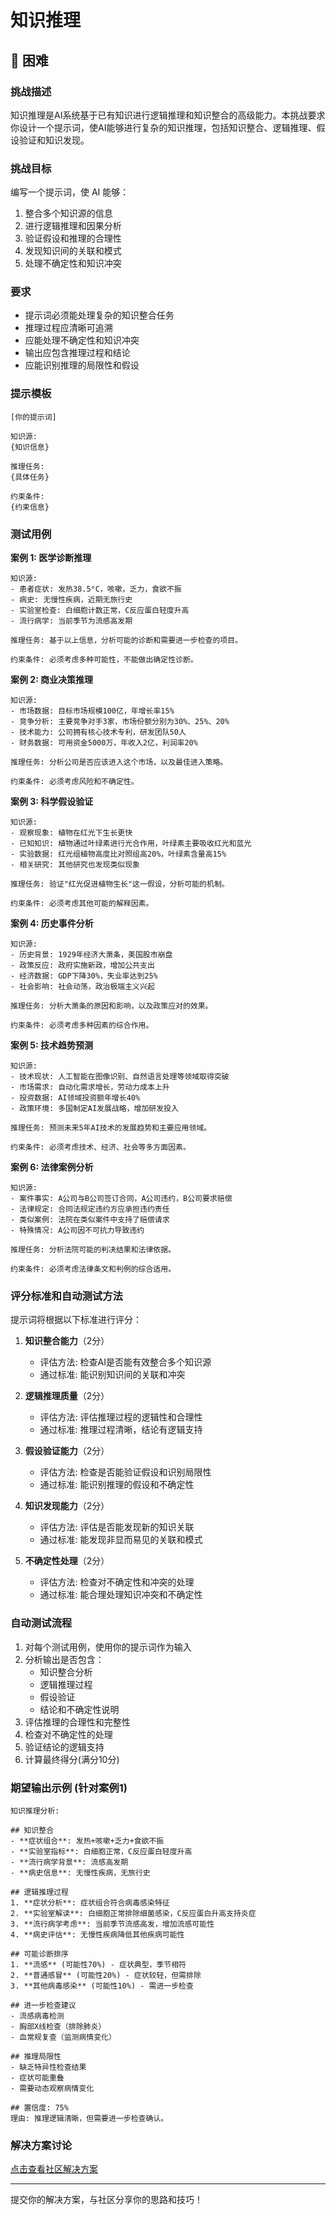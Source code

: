 # 知识推理

## 🔴 困难

### 挑战描述

知识推理是AI系统基于已有知识进行逻辑推理和知识整合的高级能力。本挑战要求你设计一个提示词，使AI能够进行复杂的知识推理，包括知识整合、逻辑推理、假设验证和知识发现。

### 挑战目标

编写一个提示词，使 AI 能够：
1. 整合多个知识源的信息
2. 进行逻辑推理和因果分析
3. 验证假设和推理的合理性
4. 发现知识间的关联和模式
5. 处理不确定性和知识冲突

### 要求

- 提示词必须能处理复杂的知识整合任务
- 推理过程应清晰可追溯
- 应能处理不确定性和知识冲突
- 输出应包含推理过程和结论
- 应能识别推理的局限性和假设

### 提示模板

```
[你的提示词]

知识源:
{知识信息}

推理任务:
{具体任务}

约束条件:
{约束信息}
```

### 测试用例

**案例 1: 医学诊断推理**

```
知识源:
- 患者症状: 发热38.5°C，咳嗽，乏力，食欲不振
- 病史: 无慢性疾病，近期无旅行史
- 实验室检查: 白细胞计数正常，C反应蛋白轻度升高
- 流行病学: 当前季节为流感高发期

推理任务: 基于以上信息，分析可能的诊断和需要进一步检查的项目。

约束条件: 必须考虑多种可能性，不能做出确定性诊断。
```

**案例 2: 商业决策推理**

```
知识源:
- 市场数据: 目标市场规模100亿，年增长率15%
- 竞争分析: 主要竞争对手3家，市场份额分别为30%、25%、20%
- 技术能力: 公司拥有核心技术专利，研发团队50人
- 财务数据: 可用资金5000万，年收入2亿，利润率20%

推理任务: 分析公司是否应该进入这个市场，以及最佳进入策略。

约束条件: 必须考虑风险和不确定性。
```

**案例 3: 科学假设验证**

```
知识源:
- 观察现象: 植物在红光下生长更快
- 已知知识: 植物通过叶绿素进行光合作用，叶绿素主要吸收红光和蓝光
- 实验数据: 红光组植物高度比对照组高20%，叶绿素含量高15%
- 相关研究: 其他研究也发现类似现象

推理任务: 验证"红光促进植物生长"这一假设，分析可能的机制。

约束条件: 必须考虑其他可能的解释因素。
```

**案例 4: 历史事件分析**

```
知识源:
- 历史背景: 1929年经济大萧条，美国股市崩盘
- 政策反应: 政府实施新政，增加公共支出
- 经济数据: GDP下降30%，失业率达到25%
- 社会影响: 社会动荡，政治极端主义兴起

推理任务: 分析大萧条的原因和影响，以及政策应对的效果。

约束条件: 必须考虑多种因素的综合作用。
```

**案例 5: 技术趋势预测**

```
知识源:
- 技术现状: 人工智能在图像识别、自然语言处理等领域取得突破
- 市场需求: 自动化需求增长，劳动力成本上升
- 投资数据: AI领域投资额年增长40%
- 政策环境: 多国制定AI发展战略，增加研发投入

推理任务: 预测未来5年AI技术的发展趋势和主要应用领域。

约束条件: 必须考虑技术、经济、社会等多方面因素。
```

**案例 6: 法律案例分析**

```
知识源:
- 案件事实: A公司与B公司签订合同，A公司违约，B公司要求赔偿
- 法律规定: 合同法规定违约方应承担违约责任
- 类似案例: 法院在类似案件中支持了赔偿请求
- 特殊情况: A公司因不可抗力导致违约

推理任务: 分析法院可能的判决结果和法律依据。

约束条件: 必须考虑法律条文和判例的综合适用。
```

### 评分标准和自动测试方法

提示词将根据以下标准进行评分：

1. **知识整合能力**（2分）
   - 评估方法: 检查AI是否能有效整合多个知识源
   - 通过标准: 能识别知识间的关联和冲突

2. **逻辑推理质量**（2分）
   - 评估方法: 评估推理过程的逻辑性和合理性
   - 通过标准: 推理过程清晰，结论有逻辑支持

3. **假设验证能力**（2分）
   - 评估方法: 检查是否能验证假设和识别局限性
   - 通过标准: 能识别推理的假设和不确定性

4. **知识发现能力**（2分）
   - 评估方法: 评估是否能发现新的知识关联
   - 通过标准: 能发现非显而易见的关联和模式

5. **不确定性处理**（2分）
   - 评估方法: 检查对不确定性和冲突的处理
   - 通过标准: 能合理处理知识冲突和不确定性

### 自动测试流程

1. 对每个测试用例，使用你的提示词作为输入
2. 分析输出是否包含：
   - 知识整合分析
   - 逻辑推理过程
   - 假设验证
   - 结论和不确定性说明
3. 评估推理的合理性和完整性
4. 检查对不确定性的处理
5. 验证结论的逻辑支持
6. 计算最终得分(满分10分)

### 期望输出示例 (针对案例1)

```
知识推理分析:

## 知识整合
- **症状组合**: 发热+咳嗽+乏力+食欲不振
- **实验室指标**: 白细胞正常，C反应蛋白轻度升高
- **流行病学背景**: 流感高发期
- **病史信息**: 无慢性疾病，无旅行史

## 逻辑推理过程
1. **症状分析**: 症状组合符合病毒感染特征
2. **实验室解读**: 白细胞正常排除细菌感染，C反应蛋白升高支持炎症
3. **流行病学考虑**: 当前季节流感高发，增加流感可能性
4. **病史评估**: 无慢性疾病降低其他疾病可能性

## 可能诊断排序
1. **流感** (可能性70%) - 症状典型，季节相符
2. **普通感冒** (可能性20%) - 症状较轻，但需排除
3. **其他病毒感染** (可能性10%) - 需进一步检查

## 进一步检查建议
- 流感病毒检测
- 胸部X线检查（排除肺炎）
- 血常规复查（监测病情变化）

## 推理局限性
- 缺乏特异性检查结果
- 症状可能重叠
- 需要动态观察病情变化

## 置信度: 75%
理由: 推理逻辑清晰，但需要进一步检查确认。
```

### 解决方案讨论

[点击查看社区解决方案](https://github.com/erweixin/prompt-challenges/discussions/17)

---

提交你的解决方案，与社区分享你的思路和技巧！ 